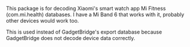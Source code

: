 This package is for decoding Xiaomi's smart watch app Mi Fitness (com.mi.health) databases. 
I have a Mi Band 6 that works with it, probably other devices would work too. 

This is used instead of GadgetBridge's export database because GadgetBridge does not decode
device data correctly.